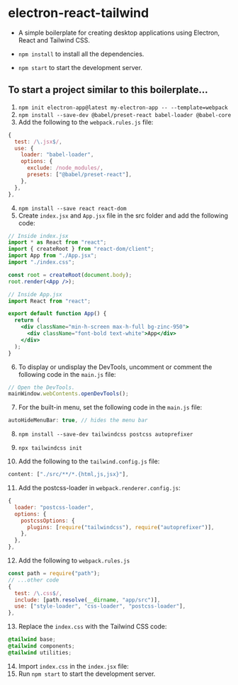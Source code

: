 # electron-react-tailwind

- A simple boilerplate for creating desktop applications using Electron, React and Tailwind CSS.

- `npm install` to install all the dependencies.
- `npm start` to start the development server.

## To start a project similar to this boilerplate...

1. `npm init electron-app@latest my-electron-app -- --template=webpack`
2. `npm install --save-dev @babel/preset-react babel-loader @babel-core`
3. Add the following to the `webpack.rules.js` file:
```js
{
  test: /\.jsx$/,
  use: {
    loader: "babel-loader",
    options: {
      exclude: /node_modules/,
      presets: ["@babel/preset-react"],
    },
  },
},
```

4. `npm install --save react react-dom`
5. Create `index.jsx` and `App.jsx` file in the src folder and add the following code:
```jsx
// Inside index.jsx
import * as React from "react";
import { createRoot } from "react-dom/client";
import App from "./App.jsx";
import "./index.css";

const root = createRoot(document.body);
root.render(<App />);
```
```jsx
// Inside App.jsx
import React from "react";

export default function App() {
  return (
    <div className="min-h-screen max-h-full bg-zinc-950">
      <div className="font-bold text-white">App</div>
    </div>
  );
}
```

6. To display or undisplay the DevTools, uncomment or comment the following code in the `main.js` file:
```js
// Open the DevTools.
mainWindow.webContents.openDevTools();
```

7. For the built-in menu, set the following code in the `main.js` file:
```js
autoHideMenuBar: true, // hides the menu bar
```

8. `npm install --save-dev tailwindcss postcss autoprefixer`

9. `npx tailwindcss init`

10. Add the following to the `tailwind.config.js` file:
```js
content: ["./src/**/*.{html,js,jsx}"],
```

11. Add the postcss-loader in `webpack.renderer.config.js`:
```js
{
  loader: "postcss-loader",
  options: {
    postcssOptions: {
      plugins: [require("tailwindcss"), require("autoprefixer")],
    },
  },
},
```

12. Add the following to `webpack.rules.js`
```js
const path = require("path");
// ...other code
{
  test: /\.css$/,
  include: [path.resolve(__dirname, "app/src")],
  use: ["style-loader", "css-loader", "postcss-loader"],
},
```

13. Replace the `index.css` with the Tailwind CSS code:
```css
@tailwind base;
@tailwind components;
@tailwind utilities;
```

14. Import `index.css` in the `index.jsx` file:
15. Run `npm start` to start the development server.
